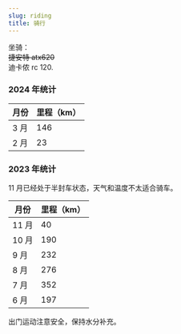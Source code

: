 ```yaml
---
slug: riding
title: 骑行
---
```


坐骑：  
~~捷安特 atx620~~   
迪卡侬 rc 120.

### 2024 年统计

| 月份 | 里程（km） |
| ---- | ---------- |
| 3 月 | 146        |
| 2 月 | 23         |


### 2023 年统计

11 月已经处于半封车状态，天气和温度不太适合骑车。

| 月份   | 里程（km） |
| ------ | ---------- |
| 11 月  | 40         |
| 10 月  | 190        |
| 9 月   | 232        |
| 8 月   | 276        |
| 7 月   | 352        |
| 6 月   | 197        |

出门运动注意安全，保持水分补充。
